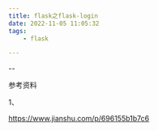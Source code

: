```yaml
---
title: flask之flask-login
date: 2022-11-05 11:05:32
tags:
	- flask

---
```


--

参考资料

1、

https://www.jianshu.com/p/696155b1b7c6
